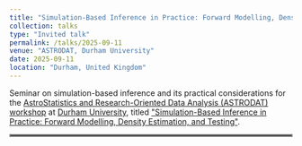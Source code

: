 ```yaml
---
title: "Simulation-Based Inference in Practice: Forward Modelling, Density Estimation, and Testing"
collection: talks
type: "Invited talk"
permalink: /talks/2025-09-11
venue: "ASTRODAT, Durham University"
date: 2025-09-11
location: "Durham, United Kingdom"
---
```


Seminar on simulation-based inference and its practical considerations for the [AstroStatistics and Research-Oriented Data Analysis (ASTRODAT) workshop](https://bronreichardtchu.github.io/ASTRODAT/) at [Durham University](https://www.durham.ac.uk/), titled ["Simulation-Based Inference in Practice: Forward Modelling, Density Estimation, and Testing"](../files/2025-09-11_ASTRODAT_SBI_review.pdf).

<hr style="border:2px solid gray">
